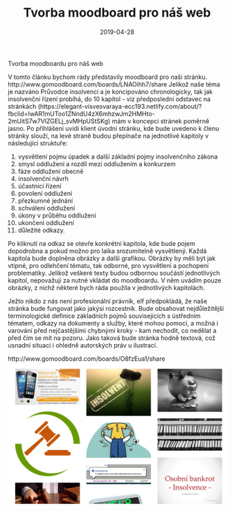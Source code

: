 ﻿---
title:  "Tvorba moodboard pro náš web" 
date:   2019-04-28 
tags: 
    - KISK
    - start
    - hugo
---

Tvorba moodboardu pro náš web 

<p>V tomto článku bychom rády představily moodboard pro naši stránku. http://www.gomoodboard.com/boards/LNAOihh7/share 
Jelikož naše téma je nazváno Průvodce insolvencí a je koncipováno chronologicky, tak jak insolvenční řízení probíhá, do 10 kapitol
 - viz předposlední odstavec na stránkách
 (https://elegant-visvesvaraya-ecc193.netlify.com/about/?fbclid=IwAR1mUToo1ZNndU4zX6mhzwJm2HMHto-2mUitS7w7VIZGELj_svMHpUStSKg) 
 mám v koncepci stránek poměrně jasno. Po přihlášení uvidí klient úvodní stránku, kde bude uvedeno k členu stránky slouží,
 na levé straně budou přepínače na jednotlivé kapitoly v následující struktuře: 
 <ol>
 <li> vysvětlení pojmu úpadek  a další základní pojmy insolvenčního zákona </li>
 <li> smysl oddlužení a rozdíl mezi oddlužením a konkurzem </li>
 <li> fáze oddlužení obecně </li>
 <li> insolvenční návrh </li>
 <li> účastnící řízení </li>
 <li> povolení oddlužení </li>
 <li> přezkumné jednání </li>
 <li> schválení oddlužení </li>
 <li> úkony v průběhu oddlužení </li>
 <li> ukončení oddlužení </li>
 <li> důležité odkazy. </li>
</ol>

 Po kliknutí na odkaz se otevře konkrétní kapitola, kde bude pojem dopodrobna a pokud možno pro laika srozumitelně vysvětlený. 
 Každá kapitola bude doplněna obrázky a další grafikou. 
 Obrázky by měli být jak vtipné, pro odlehčení tématu, tak odborné, pro vysvětlení a pochopení problematiky. 
 Jelikož veškeré texty budou odbornou součástí jednotlivých kapitol, nepovažuji za nutné vkládat do moodboardu.
V něm uvádím pouze obrázky, z nichž některé bych ráda použila v jednotlivých kapitolách.</p>


<p>Ježto nikdo z nás není profesionální právník, elf předpokládá, že naše stránka bude fungovat jako jakýsi rozcestník. Bude obsahovat nejdůležitější terminologické definice základních pojmů souvisejících s ústředním tématem, odkazy na dokumenty a služby, které mohou pomoci, a možná i varování před nejčastějšími chybnými kroky - kam nechodit, co nedělat a před čím se mít na pozoru.
Jako taková bude stránka hodně textová, což usnadní situaci i ohledně autorských práv u ilustrací.
</p>
http://www.gomoodboard.com/boards/O8fzEua1/share
<br/>
<img src="elfi_moodboard.jpg"/>